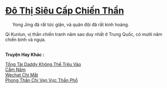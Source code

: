 <a href="https://truyentiki.com/do-thi-sieu-cap-chien-than.33936/" title="Đô Thị Siêu Cấp Chiến Thần"><h1>Đô Thị Siêu Cấp Chiến Thần</h1></a><div style="display:table"><img align="right" style="float: left; padding: 10px;" src="https://truyentiki.com/images/story/200x260/33936.jpg" alt="">Yong Jing đã rất tức giận, và quân đội đã rất kinh hoàng. <p></p> Qi Kunlun, vị thần chiến tranh năm sao duy nhất ở Trung Quốc, có mười năm chiến binh và ngựa.</div><p><br><b>Truyện Hay Khác :</b></p><a href="https://truyentiki.com/tong-tai-daddy-khong-the-treu-vao.33935/" alt="Tổng Tài Daddy Không Thể Trêu Vào">Tổng Tài Daddy Không Thể Trêu Vào</a><br/><a href="https://www.scoop.it/topic/nownovels/p/4118750639/2020/05/30/truyen-cam-nam" alt="Cẩm Năm">Cẩm Năm</a><br/><a href="https://www.plurk.com/p/nuje22" alt="Wechat Chi Mắt">Wechat Chi Mắt</a><br/><a href="https://www.plurk.com/p/nuxacu" alt="Phong Thần Chi Vạn Vực Thần Phổ">Phong Thần Chi Vạn Vực Thần Phổ</a><br/>